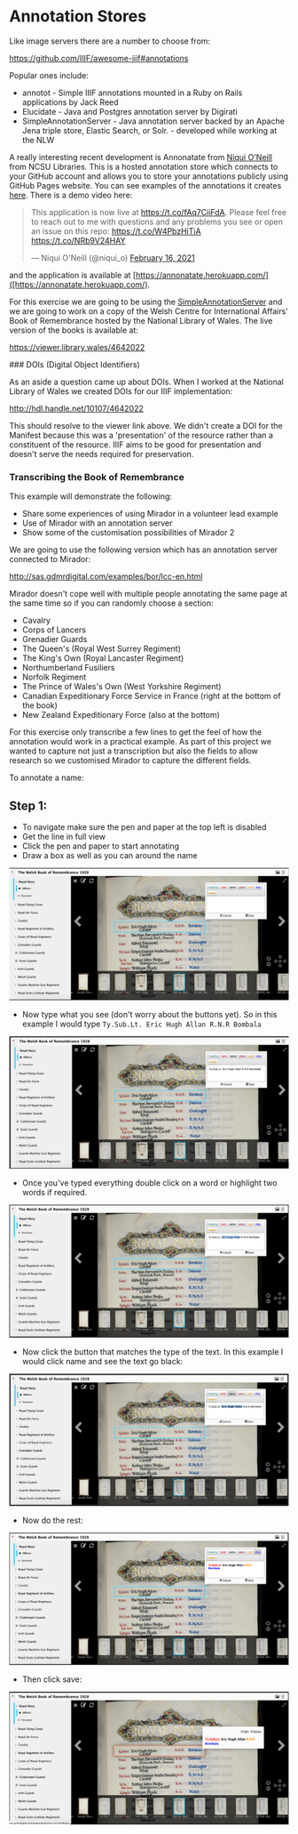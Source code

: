 # Annotation Stores

Like image servers there are a number to choose from:

https://github.com/IIIF/awesome-iiif#annotations

Popular ones include:
 * annotot - Simple IIIF annotations mounted in a Ruby on Rails applications by Jack Reed
 * Elucidate - Java and Postgres annotation server by Digirati
 * SimpleAnnotationServer - Java annotation server backed by an Apache Jena triple store, Elastic Search, or Solr. - developed while working at the NLW

A really interesting recent development is Annonatate from [Niqui O'Neill](https://twitter.com/niqui_o) from NCSU Libraries. This is a hosted annotation store which connects to your GitHub account and allows you to store your annotations publicly using GitHub Pages website. You can see examples of the annotations it creates [here](https://github.com/iiif-test/annonatate). There is a demo video here:

<blockquote class="twitter-tweet"><p lang="en" dir="ltr">This application is now live at <a href="https://t.co/fAq7CiiFdA">https://t.co/fAq7CiiFdA</a>. Please feel free to reach out to me with questions and any problems you see or open an issue on this repo: <a href="https://t.co/W4PbzHiTiA">https://t.co/W4PbzHiTiA</a> <a href="https://t.co/NRb9V24HAY">https://t.co/NRb9V24HAY</a></p>&mdash; Niqui O&#39;Neill (@niqui_o) <a href="https://twitter.com/niqui_o/status/1361708671949041678?ref_src=twsrc%5Etfw">February 16, 2021</a></blockquote> <script async src="https://platform.twitter.com/widgets.js" charset="utf-8"></script> 

and the application is available at [https://annonatate.herokuapp.com/]([https://annonatate.herokuapp.com/).

For this exercise we are going to be using the [SimpleAnnotationServer](https://github.com/glenrobson/SimpleAnnotationServer) and we are going to work on a copy of the Welsh Centre for International Affairs' Book of Remembrance hosted by the National Library of Wales. The live version of the books is available at:

https://viewer.library.wales/4642022 

### DOIs (Digital Object Identifiers)

As an aside a question came up about DOIs. When I worked at the National Library of Wales we created DOIs for our IIIF implementation:

http://hdl.handle.net/10107/4642022

This should resolve to the viewer link above. We didn't create a DOI for the Manifest because this was a 'presentation' of the resource rather than a constituent of the resource. IIIF aims to be good for presentation and doesn't serve the needs required for preservation. 

### Transcribing the Book of Remembrance

This example will demonstrate the following:

 * Share some experiences of using Mirador in a volunteer lead example
 * Use of Mirador with an annotation server
 * Show some of the customisation possibilities of Mirador 2

We are going to use the following version which has an annotation server connected to Mirador:

http://sas.gdmrdigital.com/examples/bor/lcc-en.html

Mirador doesn't cope well with multiple people annotating the same page at the same time so if you can randomly choose a section:

 * Cavalry
 * Corps of Lancers
 * Grenadier Guards
 * The Queen's (Royal West Surrey Regiment)
 * The King's Own (Royal Lancaster Regiment)
 * Northumberland Fusiliers
 * Norfolk Regiment
 * The Prince of Wales's Own (West Yorkshire Regiment)
 * Canadian Expeditionary Force Service in France (right at the bottom of the book)
 * New Zealand Expeditionary Force (also at the bottom)

For this exercise only transcribe a few lines to get the feel of how the annotation would work in a practical example. As part of this project we wanted to capture not just a transcription but also the fields to allow research so we customised Mirador to capture the different fields. 

To annotate a name:

## Step 1:
 * To navigate make sure the  pen and paper at the top left is disabled
 * Get the line in full view
 * Click the pen and paper to start annotating
 * Draw a box as well as you can around the name 

![image](images/anno_bor_start.png)  

 * Now type what you see (don't worry about the buttons yet). So in this example I would type `Ty.Sub.Lt. Eric Hugh Allan R.N.R Bombala`

![image](images/anno_bor_text.png)

 * Once you've typed everything double click on a word or highlight two words if required. 

![image](images/anno_bor_highlight.png)

 * Now click the button that matches the type of the text. In this example I would click name and see the text go black:

![image](images/anno_bor_typed.png)

 * Now do the rest:

![image](images/anno_bor_finshed.png)

 * Then click save:

![image](images/anno_bor_view_anno.png)


